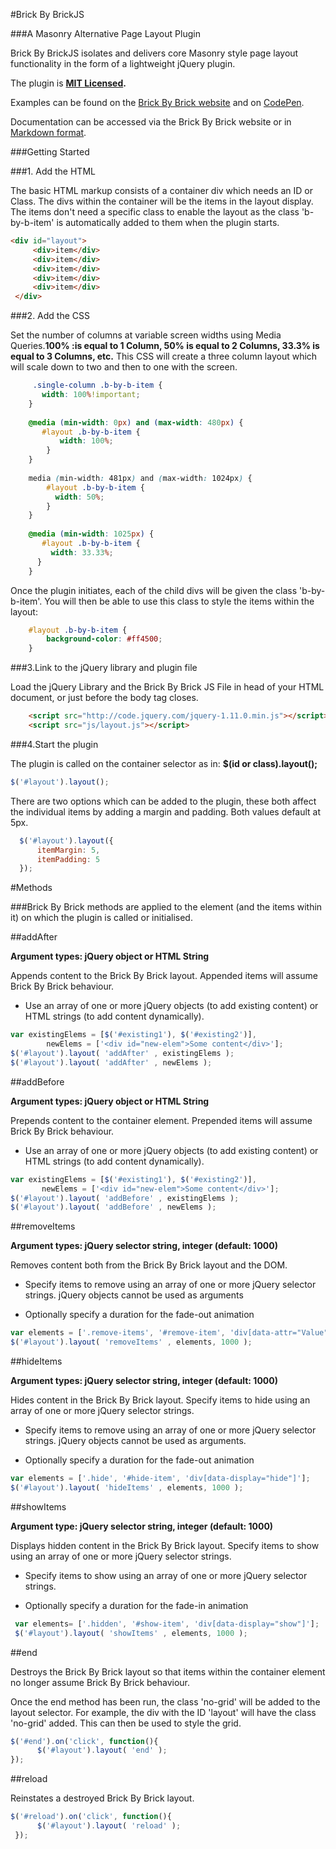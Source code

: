 #Brick By BrickJS

###A Masonry Alternative Page Layout Plugin

Brick By BrickJS isolates and delivers core Masonry style page layout functionality in the form of a lightweight jQuery plugin.

The plugin is **[MIT Licensed](https://github.com/html5andblog/brick-by-brickJS/blob/master/LICENSE).**

Examples can be found on the [Brick By Brick website](http://html5andblog.github.io/brick-by-brick/) and on [CodePen](http://www.codepen.io/html5andblog/tag/masonry%20style/).

Documentation can be accessed via the Brick By Brick website or in [Markdown format](https://github.com/html5andblog/brick-by-brickJS/blob/master/brick-by-brick-docs.md).

###Getting Started

###1. Add the HTML

The basic HTML markup consists of a container div which needs an ID or Class. The divs within the container will be the items in the layout display.
The items don't need a specific class to enable the layout as the class 'b-by-b-item' is automatically added to them when the plugin starts.
 
```html
<div id="layout">
     <div>item</div>
     <div>item</div>
     <div>item</div>
     <div>item</div>
     <div>item</div>
 </div>
```
 
###2. Add the CSS

Set the number of columns at variable screen widths using Media Queries.**100% :is equal to 1 Column, 50% is equal to 2 Columns, 33.3% is equal to 3 Columns, etc.**
This CSS will create a three column layout which will scale down to two and then to one with the screen.

```css
     .single-column .b-by-b-item {
       width: 100%!important;
    }
	
    @media (min-width: 0px) and (max-width: 480px) {
       #layout .b-by-b-item {
           width: 100%;
        }
    }
   
    media (min-width: 481px) and (max-width: 1024px) {
        #layout .b-by-b-item {
          width: 50%;
        }
    }
	
    @media (min-width: 1025px) {
       #layout .b-by-b-item {
         width: 33.33%;
      } 
    }
```

Once the plugin initiates, each of the child divs will be given the class 'b-by-b-item'. You will then be able to use this class to style the items within the layout:

```css
    #layout .b-by-b-item {
        background-color: #ff4500;
    }
```

###3.Link to the jQuery library and plugin file

Load the jQuery Library and the Brick By Brick JS File in head of your HTML document, or just before the body tag closes.

``` html
    <script src="http://code.jquery.com/jquery-1.11.0.min.js"></script>
    <script src="js/layout.js"></script>
```
	
###4.Start the plugin

The plugin is called on the container selector as in: **$(id or class).layout();**

```javascript
$('#layout').layout();
 ```
	
There are two options which can be added to the plugin, these both affect the individual items by adding a margin and padding. Both values default at 5px.

```javascript
  $('#layout').layout({
      itemMargin: 5,
      itemPadding: 5
  });
 ```

	
#Methods

###Brick By Brick methods are applied to the element (and the items within it) on which the plugin is called or initialised.

##addAfter

**Argument types: jQuery object or HTML String**

Appends content to the Brick By Brick layout. Appended items will assume Brick By Brick behaviour. 

- Use an array of one or more jQuery objects (to add existing content) or HTML strings (to add content dynamically).

```javascript
var existingElems = [$('#existing1'), $('#existing2')],
        newElems = ['<div id="new-elem">Some content</div>'];
$('#layout').layout( 'addAfter' , existingElems );
$('#layout').layout( 'addAfter' , newElems );
 ```


##addBefore

**Argument types: jQuery object or HTML String**

Prepends content to the container element. Prepended items will assume Brick By Brick behaviour. 

- Use an array of one or more jQuery objects (to add existing content) or HTML strings (to add content dynamically).


```javascript
var existingElems = [$('#existing1'), $('#existing2')],
       newElems = ['<div id="new-elem">Some content</div>'];
$('#layout').layout( 'addBefore' , existingElems );
$('#layout').layout( 'addBefore' , newElems );
  ```

##removeItems

**Argument types: jQuery selector string, integer (default: 1000)**

Removes content both from the Brick By Brick layout and the DOM. 

- Specify items to remove using an array of one or more jQuery selector strings. jQuery objects cannot be used as arguments

- Optionally specify a duration for the fade-out animation

```javascript
var elements = ['.remove-items', '#remove-item', 'div[data-attr="Value"]'];
$('#layout').layout( 'removeItems' , elements, 1000 );
 ```

	
##hideItems

**Argument types: jQuery selector string, integer (default: 1000)**

Hides content in the Brick By Brick layout. Specify items to hide using an array of one or more jQuery selector strings.

- Specify items to remove using an array of one or more jQuery selector strings. jQuery objects cannot be used as arguments.

- Optionally specify a duration for the fade-out animation

```javascript   
var elements = ['.hide', '#hide-item', 'div[data-display="hide"]'];
$('#layout').layout( 'hideItems' , elements, 1000 );
 ```

##showItems

**Argument type: jQuery selector string, integer (default: 1000)**

Displays hidden content in the Brick By Brick layout. Specify items to show using an array of one or more jQuery selector strings.

- Specify items to show using an array of one or more jQuery selector strings.

- Optionally specify a duration for the fade-in animation

```javascript
 var elements= ['.hidden', '#show-item', 'div[data-display="show"]'];
 $('#layout').layout( 'showItems' , elements, 1000 ); 
 ```

##end

Destroys the Brick By Brick layout so that items within the container element no longer assume Brick By Brick behaviour.

Once the end method has been run, the class 'no-grid' will be added to the layout selector. For example, the div with the ID 'layout' will have the class 'no-grid' added. This can then be used to style the grid.

```javascript 
$('#end').on('click', function(){
      $('#layout').layout( 'end' );
});
 ```

##reload

Reinstates a destroyed Brick By Brick layout.

```javascript 
$('#reload').on('click', function(){
      $('#layout').layout( 'reload' );
 });
 ```


